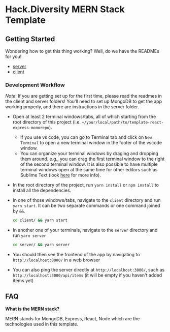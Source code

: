 # Hack.Diversity MERN Stack Template

## Getting Started

Wondering how to get this thing working? Well, do we have the READMEs for you!

- [server](server/README.md)
- [client](client/README.md)

### Development Workflow

*Note*: If you are getting set up for the first time, please read the readmes in the client and server folders! You'll need to set up MongoDB to get the app working properly, and there are instructions in the server folder.

- Open at least 2 terminal windows/tabs, all of which starting from the root directory of this project (i.e. `~/your/local/path/to/template-react-express-monorepo`).
  - If you use vs code, you can go to Terminal tab and click on `New Terminal` to open a new terminal window in the footer of the vscode window.
  - You can organize your terminal windows by draging and dropping them around. e.g., you can drag the first terminal window to the right of the second terminal window. It is also possible to have multiple terminal windows open at the same time for other editors such as Sublime Text (look [here](https://forum.sublimetext.com/t/terminal-in-sublime-not-as-new-tab/37866/2) for more info).
- In the root directory of the project, run `yarn install` or `npm install` to install all the dependencies.
- In one of those windows/tabs, navigate to the `client` directory and run `yarn start`. It can be two separate commands or one command joined by `&&`.

  ```sh
  cd client/ && yarn start
  ```

- In another one of your terminals, navigate to the `server` directory and run `yarn server`

  ```sh
  cd server/ && yarn server
  ```

- You should then see the frontend of the app by navigating to `http://localhost:8000/` in a web browser
- You can also ping the server directly at `http://localhost:3000/`, such as `http://localhost:3000/api/items` (it will be empty if you haven't added items yet)

## FAQ

**What is the MERN stack?**

MERN stands for MongoDB, Express, React, Node which are the technologies used in this template.
